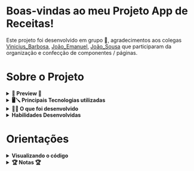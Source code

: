 # Boas-vindas ao meu Projeto App de Receitas!

  Este projeto foi desenvolvido em grupo 👥, agradecimentos aos colegas [Vinicius_Barbosa](https://github.com/ViniciusBF), [João_Emanuel](https://github.com/joaoespacheco), [João_Sousa](https://github.com/rsajoao) que participaram da organização e confecção de componentes / páginas.

# Sobre o Projeto

<details>
<summary><strong> 🍹 Preview 🥘</strong></summary><br />

![image](Preview.gif)

</details>

<details>
  <summary><strong>🖥🪛 Principais Tecnologias utilizadas</strong></summary><br />
  
  - React ![image](react.svg)
  - JavaScript ![image](javascript.svg)
  - Jest ![image](jest.svg)
  - Css ![image](css.svg)
  - Html ![image](html.svg)
  - Api 🍱 [TheMealDB](https://www.themealdb.com/api.php)
  - Api 🍾 [TheCocktailDB](https://www.thecocktaildb.com/api.php)

</details>

<details>
  <summary><strong>👨‍💻 O que foi desenvolvido</strong></summary><br />

  Este projeto tem como objetivo criar uma aplicação mobile utilizando as API's TheMealDB e CockTailDB para proporcionar ao usuário uma experiência divertida, aprendendo receitas de comidas e bebidas de várias nacionalidades. Nele é possível favoritar, compartilhar e salvar as receitas já realizadas e em andamento.

</details>

<details>
  <summary><strong>Habilidades Desenvolvidas</strong></summary><br />

  Nesse projeto, foi utilizado:

  - Context API do _React_ para gerenciar estado
  - _React Hook useState_
  - _React Hook useContext_
  - _React Hook useEffect_
  - Hooks customizados
  - _Jest_ para testes

</details>

# Orientações

<details>
  <summary><strong>Visualizando o código </strong></summary><br />

  1. Clone o repositório

  - Use o comando: `git clone git@github.com:PedroJoMa/AppDeReceitas.git`.
  - Acesse a pasta do repositório que você acabou de clonar.

  2. Instale as dependências

  - Instale as dependências:
    - `npm install`
    - `npm install react-icons` (caso ocorra erros na renderização da página).
  - Inicialize o projeto:
    - `npm start` (uma nova página deve abrir no seu navegador)
    - A confecção deste projeto utilizou a resolução de tela de `360 x 640` (360 pixels de largura por 640 pixels de altura).
      - ⏰ Recomendo usar esta mesma resolução, faça a instalação [deste](https://chrome.google.com/webstore/detail/window-resizer/kkelicaakdanhinjdeammmilcgefonfh?hl=en) plugin do Chrome para facilitar a configuração.

</details>

<details>
<summary><strong>🏆 Notas 🏆 </strong></summary><br />

![image](Notas.png)

</details>

